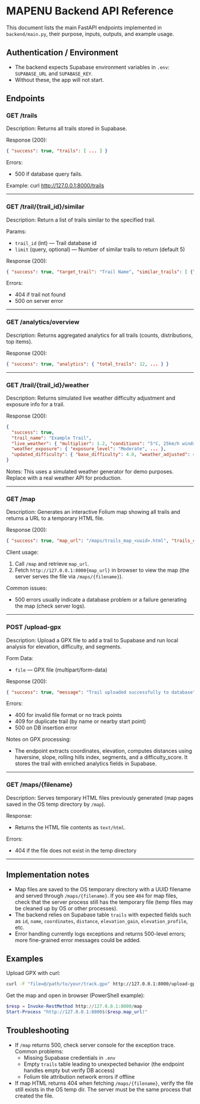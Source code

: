 # MAPENU Backend API Reference

This document lists the main FastAPI endpoints implemented in `backend/main.py`, their purpose, inputs, outputs, and example usage.

## Authentication / Environment
- The backend expects Supabase environment variables in `.env`: `SUPABASE_URL` and `SUPABASE_KEY`.
- Without these, the app will not start.

## Endpoints

### GET /trails
Description: Returns all trails stored in Supabase.

Response (200):
```json
{ "success": true, "trails": [ ... ] }
```

Errors:
- 500 if database query fails.

Example:
curl http://127.0.0.1:8000/trails

---

### GET /trail/{trail_id}/similar
Description: Return a list of trails similar to the specified trail.

Params:
- `trail_id` (int) — Trail database id
- `limit` (query, optional) — Number of similar trails to return (default 5)

Response (200):
```json
{ "success": true, "target_trail": "Trail Name", "similar_trails": [ {"trail": {...}, "similarity_score": 0.82 } ] }
```

Errors:
- 404 if trail not found
- 500 on server error

---

### GET /analytics/overview
Description: Returns aggregated analytics for all trails (counts, distributions, top items).

Response (200):
```json
{ "success": true, "analytics": { "total_trails": 12, ... } }
```

---

### GET /trail/{trail_id}/weather
Description: Returns simulated live weather difficulty adjustment and exposure info for a trail.

Response (200):
```json
{
  "success": true,
  "trail_name": "Example Trail",
  "live_weather": { "multiplier": 1.2, "conditions": "5°C, 25km/h winds" },
  "weather_exposure": { "exposure_level": "Moderate", ... },
  "updated_difficulty": { "base_difficulty": 4.0, "weather_adjusted": 4.8 }
}
```

Notes: This uses a simulated weather generator for demo purposes. Replace with a real weather API for production.

---

### GET /map
Description: Generates an interactive Folium map showing all trails and returns a URL to a temporary HTML file.

Response (200):
```json
{ "success": true, "map_url": "/maps/trails_map_<uuid>.html", "trails_count": 3 }
```

Client usage:
1. Call `/map` and retrieve `map_url`.
2. Fetch `http://127.0.0.1:8000{map_url}` in browser to view the map (the server serves the file via `/maps/{filename}`).

Common issues:
- 500 errors usually indicate a database problem or a failure generating the map (check server logs).

---

### POST /upload-gpx
Description: Upload a GPX file to add a trail to Supabase and run local analysis for elevation, difficulty, and segments.

Form Data:
- `file` — GPX file (multipart/form-data)

Response (200):
```json
{ "success": true, "message": "Trail uploaded successfully to database", "trail": { ... } }
```

Errors:
- 400 for invalid file format or no track points
- 409 for duplicate trail (by name or nearby start point)
- 500 on DB insertion error

Notes on GPX processing:
- The endpoint extracts coordinates, elevation, computes distances using haversine, slope, rolling hills index, segments, and a difficulty_score. It stores the trail with enriched analytics fields in Supabase.

---

### GET /maps/{filename}
Description: Serves temporary HTML files previously generated (map pages saved in the OS temp directory by `/map`).

Response:
- Returns the HTML file contents as `text/html`.

Errors:
- 404 if the file does not exist in the temp directory

---

## Implementation notes
- Map files are saved to the OS temporary directory with a UUID filename and served through `/maps/{filename}`. If you see `404` for map files, check that the server process still has the temporary file (temp files may be cleaned up by OS or other processes).
- The backend relies on Supabase table `trails` with expected fields such as `id`, `name`, `coordinates`, `distance`, `elevation_gain`, `elevation_profile`, etc.
- Error handling currently logs exceptions and returns 500-level errors; more fine-grained error messages could be added.

## Examples

Upload GPX with curl:

```bash
curl -F "file=@/path/to/your/track.gpx" http://127.0.0.1:8000/upload-gpx
```

Get the map and open in browser (PowerShell example):

```powershell
$resp = Invoke-RestMethod http://127.0.0.1:8000/map
Start-Process "http://127.0.0.1:8000$($resp.map_url)"
```

## Troubleshooting
- If `/map` returns 500, check server console for the exception trace. Common problems:
  - Missing Supabase credentials in `.env`
  - Empty `trails` table leading to unexpected behavior (the endpoint handles empty but verify DB access)
  - Folium tile attribution network errors if offline
- If map HTML returns 404 when fetching `/maps/{filename}`, verify the file still exists in the OS temp dir. The server must be the same process that created the file.
